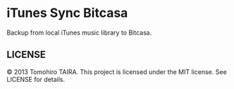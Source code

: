 iTunes Sync Bitcasa
================================================================================

Backup from local iTunes music library to Bitcasa.



LICENSE
--------------------------------------------------------------------------------

&copy; 2013 Tomohiro TAIRA.
This project is licensed under the MIT license.
See LICENSE for details.
